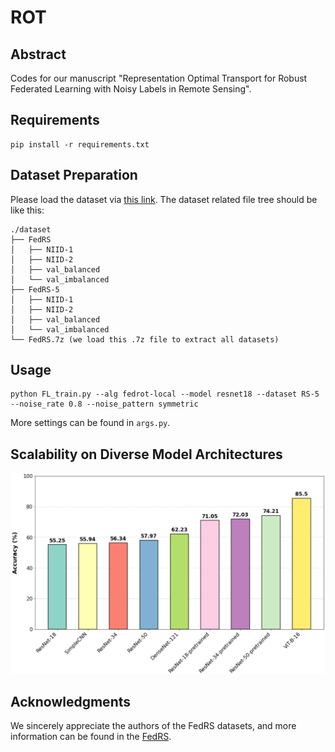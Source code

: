 # ROT

## Abstract
Codes for our manuscript "Representation Optimal Transport for Robust Federated Learning with Noisy Labels in Remote Sensing".

## Requirements
```
pip install -r requirements.txt
```

## Dataset Preparation
Please load the dataset via [this link](https://fedrs-bench.github.io/). The dataset related file tree should be like this:
```
./dataset
├── FedRS
│   ├── NIID-1
│   ├── NIID-2
│   ├── val_balanced
│   └── val_imbalanced
├── FedRS-5
│   ├── NIID-1
│   ├── NIID-2
│   ├── val_balanced
│   └── val_imbalanced
└── FedRS.7z (we load this .7z file to extract all datasets)
```

## Usage
```
python FL_train.py --alg fedrot-local --model resnet18 --dataset RS-5 --noise_rate 0.8 --noise_pattern symmetric
```
More settings can be found in  `args.py`.

## Scalability on Diverse Model Architectures

![scale](./model_scale.png)

## Acknowledgments
We sincerely appreciate the authors of the FedRS datasets, and more information can be found in the [FedRS](https://fedrs-bench.github.io/).
